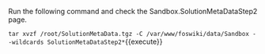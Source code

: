 Run the following command and check the Sandbox.SolutionMetaDataStep2 page.

`tar xvzf /root/SolutionMetaData.tgz -C /var/www/foswiki/data/Sandbox --wildcards SolutionMetaDataStep2*`{{execute}}
